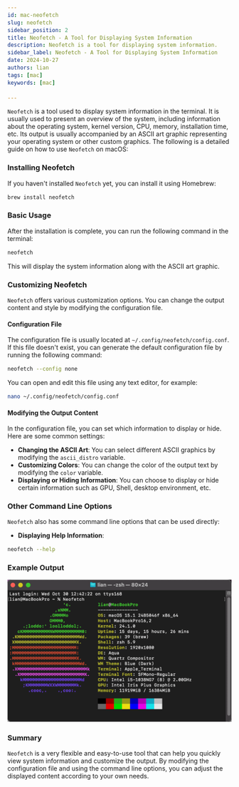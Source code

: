 ```yaml
---
id: mac-neofetch 
slug: neofetch 
sidebar_position: 2 
title: Neofetch - A Tool for Displaying System Information
description: Neofetch is a tool for displaying system information. 
sidebar_label: Neofetch - A Tool for Displaying System Information
date: 2024-10-27
authors: lian
tags: [mac]
keywords: [mac]

---
```


`Neofetch` is a tool used to display system information in the terminal. It is usually used to present an overview of the system, including information about the operating system, kernel version, CPU, memory, installation time, etc. Its output is usually accompanied by an ASCII art graphic representing your operating system or other custom graphics. The following is a detailed guide on how to use `Neofetch` on macOS:

### Installing Neofetch

If you haven't installed `Neofetch` yet, you can install it using Homebrew:

```bash
brew install neofetch
```

### Basic Usage

After the installation is complete, you can run the following command in the terminal:

```bash
neofetch
```

This will display the system information along with the ASCII art graphic.

### Customizing Neofetch

`Neofetch` offers various customization options. You can change the output content and style by modifying the configuration file.

#### Configuration File

The configuration file is usually located at `~/.config/neofetch/config.conf`. If this file doesn't exist, you can generate the default configuration file by running the following command:

```bash
neofetch --config none
```

You can open and edit this file using any text editor, for example:

```bash
nano ~/.config/neofetch/config.conf
```

#### Modifying the Output Content

In the configuration file, you can set which information to display or hide. Here are some common settings:

- **Changing the ASCII Art**: You can select different ASCII graphics by modifying the `ascii_distro` variable.
- **Customizing Colors**: You can change the color of the output text by modifying the `color` variable.
- **Displaying or Hiding Information**: You can choose to display or hide certain information such as GPU, Shell, desktop environment, etc.

### Other Command Line Options

`Neofetch` also has some command line options that can be used directly:

- **Displaying Help Information**:
```bash
neofetch --help
```

### Example Output

![neofetch](../img/Neofetch.png)

### Summary

`Neofetch` is a very flexible and easy-to-use tool that can help you quickly view system information and customize the output. By modifying the configuration file and using the command line options, you can adjust the displayed content according to your own needs.